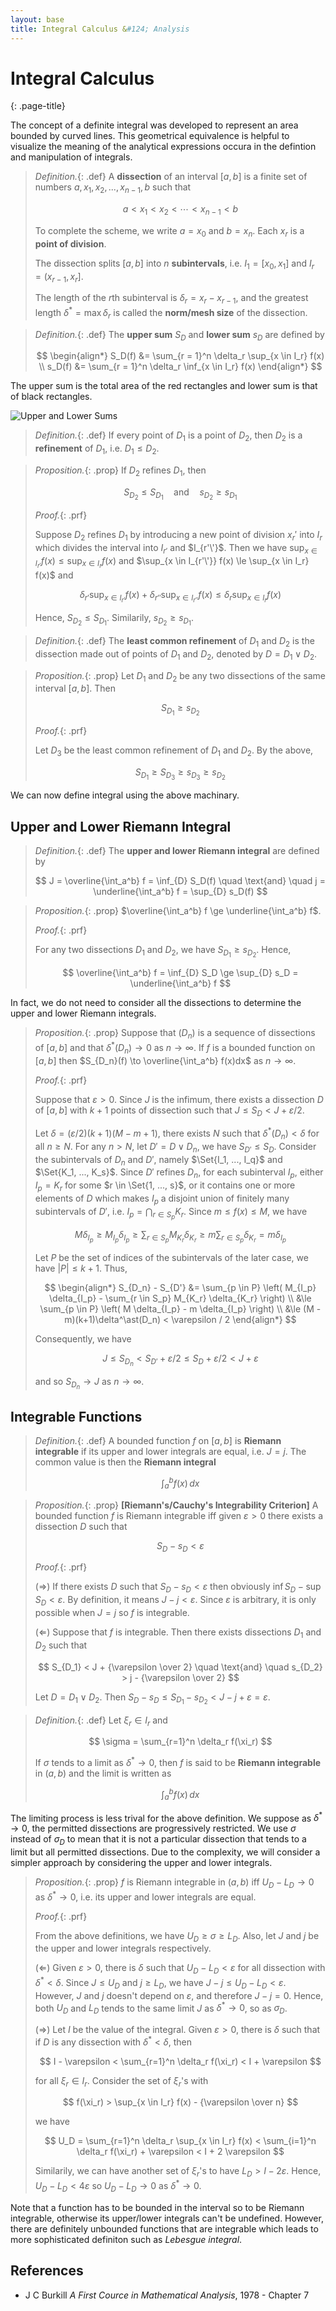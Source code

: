 ```yaml
---
layout: base
title: Integral Calculus &#124; Analysis
---
```


# Integral Calculus
{: .page-title}

The concept of a definite integral was developed to represent an area bounded by curved lines.
This geometrical equivalence is helpful to visualize the meaning of the analytical expressions occura in the defintion and manipulation of integrals.

> *Definition.*{: .def}
> A **dissection** of an interval $[a, b]$ is a finite set of numbers $a, x_1, x_2, ..., x_{n-1}, b$ such that
>
> $$
  a < x_1 < x_2 < \cdots < x_{n-1} < b
  $$
>
> To complete the scheme, we write $a = x_0$ and $b = x_n$. Each $x_r$ is a **point of division**.
>
> The dissection splits $[a, b]$ into $n$ **subintervals**, i.e. $I_1 = [x_0, x_1]$ and $I_r = (x_{r-1}, x_r]$.
>
> The length of the $r$th subinterval is $\delta_r = x_r - x_{r-1}$,
> and the greatest length $\delta^\ast = \max \delta_r$ is called the **norm/mesh size** of the dissection.

> *Definition.*{: .def}
> The **upper sum** $S_D$ and **lower sum** $s_D$ are defined by
>
> $$
  \begin{align*}
  S_D(f) &= \sum_{r = 1}^n \delta_r \sup_{x \in I_r} f(x) \\
  s_D(f) &= \sum_{r = 1}^n \delta_r \inf_{x \in I_r} f(x)
  \end{align*}
  $$

The upper sum is the total area of the red rectangles and lower sum is that of black rectangles.

![Upper and Lower Sums](../images/analysis-upper-lower-sums.png)

> *Definition.*{: .def}
> If every point of $D_1$ is a point of $D_2$, then $D_2$ is a **refinement** of $D_1$, i.e. $D_1 \le D_2$.

> *Proposition.*{: .prop}
> If $D_2$ refines $D_1$, then
>
> $$
  S_{D_2} \le S_{D_1} \quad \text{and} \quad s_{D_2} \ge s_{D_1}
  $$
>
> *Proof.*{: .prf}
>
> Suppose $D_2$ refines $D_1$ by introducing a new point of division $x_r'$ into $I_r$ which divides the interval into $I_{r'}$ and $I_{r'\'}$.
> Then we have $\sup_{x \in I_{r'}} f(x) \le \sup_{x \in I_r} f(x)$ and $\sup_{x \in I_{r'\'}} f(x) \le \sup_{x \in I_r} f(x)$ and
>
> $$
  \delta_{r'} \sup_{x \in I_{r'}} f(x) + \delta_{r''} \sup_{x \in I_{r''}} f(x) \le \delta_{r} \sup_{x \in I_{r}} f(x)
  $$
>
> Hence, $S_{D_2} \le S_{D_1}$. Similarily, $s_{D_2} \ge s_{D_1}$.

> *Definition.*{: .def}
> The **least common refinement** of $D_1$ and $D_2$ is the dissection made out of points of $D_1$ and $D_2$, denoted by $D = D_1 \vee D_2$.

> *Proposition.*{: .prop}
> Let $D_1$ and $D_2$ be any two dissections of the same interval $[a, b]$. Then
>
> $$
  S_{D_1} \ge s_{D_2}
  $$
>
> *Proof.*{: .prf}
>
> Let $D_3$ be the least common refinement of $D_1$ and $D_2$.
> By the above,
>
> $$
  S_{D_1} \ge S_{D_3} \ge s_{D_3} \ge s_{D_2}
  $$

We can now define integral using the above machinary.

## Upper and Lower Riemann Integral

> *Definition.*{: .def}
> The **upper and lower Riemann integral** are defined by
>
> $$
  J = \overline{\int_a^b} f = \inf_{D} S_D(f) \quad \text{and} \quad j = \underline{\int_a^b} f = \sup_{D} s_D(f)
  $$

> *Proposition.*{: .prop}
> $\overline{\int_a^b} f \ge \underline{\int_a^b} f$.
>
> *Proof.*{: .prf}
>
> For any two dissections $D_1$ and $D_2$, we have $S_{D_1} \ge s_{D_2}$.
> Hence,
>
> $$
  \overline{\int_a^b} f = \inf_{D} S_D \ge \sup_{D} s_D = \underline{\int_a^b} f
  $$

In fact, we do not need to consider all the dissections to determine the upper and lower Riemann integrals.

> *Proposition.*{: .prop}
> Suppose that $(D_n)$ is a sequence of dissections of $[a, b]$ and that $\delta^\ast(D_n) \to 0$ as $n \to \infty$.
> If $f$ is a bounded function on $[a, b]$ then $S_{D_n}(f) \to \overline{\int_a^b} f(x)dx$ as $n \to \infty$.
>
> *Proof.*{: .prf}
>
> Suppose that $\varepsilon > 0$.
> Since $J$ is the infimum, there exists a dissection $D$ of $[a, b]$ with $k+1$ points of dissection such that $J \le S_D < J + \varepsilon/2$.
>
> Let $\delta = (\varepsilon/2)(k+1)(M - m + 1)$, there exists $N$ such that $\delta^\ast(D_n) < \delta$ for all $n \ge N$.
> For any $n > N$, let $D' = D \vee D_n$, we have $S_{D'} \le S_D$.
> Consider the subintervals of $D_n$ and $D'$, namely $\Set{I_1, ..., I_q}$ and $\Set{K_1, ..., K_s}$.
> Since $D'$ refines $D_n$, for each subinterval $I_p$, either $I_p = K_r$ for some $r \in \Set{1, ..., s}$,
> or it contains one or more elements of $D$ which makes $I_p$ a disjoint union of finitely many subintervals of $D'$, i.e. $I_p = \bigcap_{r \in S_p} K_r$.
> Since $m \le f(x) \le M$, we have
>
> $$
  M \delta_{I_p} \ge M_{I_p}\delta_{I_p} \ge \sum_{r \in S_p} M_{K_r} \delta_{K_r} \ge m \sum_{r \in S_p} \delta_{K_r} = m \delta_{I_p}
  $$
>
> Let $P$ be the set of indices of the subintervals of the later case, we have $\vert P \vert \le k + 1$.
> Thus,
>
> $$
  \begin{align*}
  S_{D_n} - S_{D'} &= \sum_{p \in P} \left( M_{I_p} \delta_{I_p} - \sum_{r \in S_p} M_{K_r} \delta_{K_r} \right) \\
  &\le \sum_{p \in P} \left( M \delta_{I_p} - m \delta_{I_p} \right) \\
  &\le (M - m)(k+1)\delta^\ast(D_n) < \varepsilon / 2
  \end{align*}
  $$
>
> Consequently, we have
>
> $$
  J \le S_{D_n} < S_{D'} + \varepsilon/2 \le S_D + \varepsilon/2 < J + \varepsilon
  $$
>
> and so $S_{D_n} \to J$ as $n \to \infty$.

## Integrable Functions

> *Definition.*{: .def}
> A bounded function $f$ on $[a, b]$ is **Riemann integrable** if its upper and lower integrals are equal, i.e. $J = j$.
> The common value is then the **Riemann integral**
>
> $$
  \int_a^b f(x)\,dx
  $$

> *Proposition.*{: .prop}
> **[Riemann's/Cauchy's Integrability Criterion]**
> A bounded function $f$ is Riemann integrable iff given $\varepsilon > 0$ there exists a dissection $D$ such that
>
> $$
  S_D - s_D < \varepsilon
  $$
>
> *Proof.*{: .prf}
>
> ($\Rightarrow$) If there exists $D$ such that $S_D - s_D < \varepsilon$ then obviously $\inf S_D - \sup S_D < \varepsilon$.
> By definition, it means $J - j < \varepsilon$. Since $\varepsilon$ is arbitrary, it is only possible when $J = j$ so $f$ is integrable.
>
> ($\Leftarrow$) Suppose that $f$ is integrable. Then there exists dissections $D_1$ and $D_2$ such that
>
> $$
  S_{D_1} < J + {\varepsilon \over 2} \quad \text{and} \quad s_{D_2} > j - {\varepsilon \over 2}
  $$
>
> Let $D = D_1 \vee D_2$. Then $S_D - s_D \le S_{D_1} - s_{D_2} < J - j + \varepsilon = \varepsilon$.

> *Definition.*{: .def}
> Let $\xi_r \in I_r$ and
>
> $$
  \sigma = \sum_{r=1}^n \delta_r f(\xi_r)
  $$
>
> If $\sigma$ tends to a limit as $\delta^\ast \to 0$, then $f$ is said to be **Riemann integrable** in $(a, b)$ and the limit is written as
>
> $$
  \int_a^b f(x)\,dx
  $$

The limiting process is less trival for the above definition.
We suppose as $\delta^\ast \to 0$, the permitted dissections are progressively restricted.
We use $\sigma$ instead of $\sigma_D$ to mean that it is not a particular dissection that tends to a limit but all permitted dissections.
Due to the complexity, we will consider a simpler approach by considering the upper and lower integrals.

> *Proposition.*{: .prop}
> $f$ is Riemann integrable in $(a, b)$ iff $U_D - L_D \to 0$ as $\delta^\ast \to 0$,
> i.e. its upper and lower integrals are equal.
>
> *Proof.*{: .prf}
>
> From the above definitions, we have $U_D \ge \sigma \ge L_D$.
> Also, let $J$ and $j$ be the upper and lower integrals respectively.
>
> ($\Leftarrow$) Given $\varepsilon > 0$, there is $\delta$ such that $U_D - L_D < \varepsilon$ for all dissection with $\delta^\ast < \delta$.
> Since $J \le U_D$ and $j \ge L_D$, we have $J - j \le U_D - L_D < \varepsilon$.
> However, $J$ and $j$ doesn't depend on $\varepsilon$, and therefore $J - j = 0$.
> Hence, both $U_D$ and $L_D$ tends to the same limit $J$ as $\delta^\ast \to 0$, so as $\sigma_D$.
>
> ($\Rightarrow$) Let $I$ be the value of the integral. Given $\varepsilon > 0$, there is $\delta$ such that if $D$ is any dissection with $\delta^\ast < \delta$, then
>
> $$
  I - \varepsilon < \sum_{r=1}^n \delta_r f(\xi_r) < I + \varepsilon
  $$
>
> for all $\xi_r \in I_r$. Consider the set of $\xi_r$'s with
>
> $$
  f(\xi_r) > \sup_{x \in I_r} f(x) - {\varepsilon \over n}
  $$
>
> we have
>
> $$
  U_D = \sum_{r=1}^n \delta_r \sup_{x \in I_r} f(x) < \sum_{i=1}^n \delta_r f(\xi_r) + \varepsilon < I + 2 \varepsilon
  $$
>
> Similarily, we can have another set of $\xi_r$'s to have $L_D > I - 2\varepsilon$.
> Hence, $U_D - L_D < 4 \varepsilon$ so $U_D - L_D \to 0$ as $\delta^\ast \to 0$.

Note that a function has to be bounded in the interval so to be Riemann integrable, otherwise its upper/lower integrals can't be undefined.
However, there are definitely unbounded functions that are integrable which leads to more sophisticated definiton such as _Lebesgue integral_.

## References

* J C Burkill _A First Cource in Mathematical Analysis_, 1978 - Chapter 7
